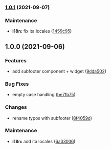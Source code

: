 ### [1.0.1](https://github.com/collective/volto-subfooter/compare/v1.0.0...v1.0.1) (2021-09-07)


### Maintenance

* **i18n:** fix ita locales ([1459c95](https://github.com/collective/volto-subfooter/commit/1459c95a09beee11c6760ac0b4b9d6f9a5f929ad))

## 1.0.0 (2021-09-06)


### Features

* add subfooter component + widget ([9dda502](https://github.com/collective/volto-subfooter/commit/9dda502b7a924e4eaf2f4340f381568e49223e77))


### Bug Fixes

* empty case handling ([be7fb75](https://github.com/collective/volto-subfooter/commit/be7fb753244381a5a99c6b48148c0141dce3b466))


### Changes

* rename typos with subfooter ([8f4059d](https://github.com/collective/volto-subfooter/commit/8f4059db3ef298d3d1cc8c236d59590db9e16f73))


### Maintenance

* **i18n:** add ita locales ([6a33006](https://github.com/collective/volto-subfooter/commit/6a330062bf4f9770fdbdaa2990194abc577930fa))

